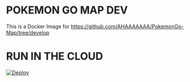 # POKEMON GO MAP DEV
This is a Docker Image for https://github.com/AHAAAAAAA/PokemonGo-Map/tree/develop

# RUN IN THE CLOUD
[![Deploy](https://raw.githubusercontent.com/sych74/PokemonGo-Map-in-Cloud/master/images/deploy-to-jelastic.png)](https://jelastic.com/install-application/?manifest=https://raw.githubusercontent.com/silviogarbes/PokemonGo-Map-Dev/master/manifest.jps) 
